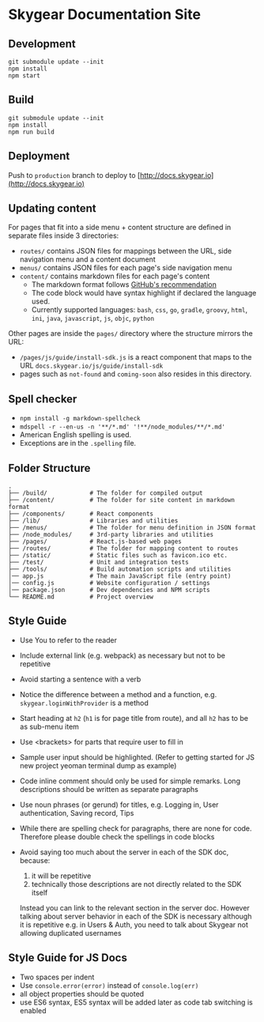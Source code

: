 # Skygear Documentation Site

## Development
```
git submodule update --init
npm install
npm start
```


## Build
```
git submodule update --init
npm install
npm run build
```


## Deployment
Push to `production` branch to deploy to [http://docs.skygear.io](http://docs.skygear.io)


## Updating content
For pages that fit into a side menu + content structure are defined in separate files inside 3 directories:

- `routes/` contains JSON files for mappings between the URL, side navigation menu and a content document
- `menus/` contains JSON files for each page's side navigation menu
- `content/` contains markdown files for each page's content
  - The markdown format follows [GitHub's recommendation](https://guides.github.com/features/mastering-markdown/)
  - The code block would have syntax highlight if declared the language used.
  - Currently supported languages:
    `bash`, `css`, `go`, `gradle`, `groovy`, `html`,
    `ini`, `java`, `javascript`, `js`, `objc`, `python`

Other pages are inside the `pages/` directory where the structure mirrors the URL:
- `/pages/js/guide/install-sdk.js` is a react component that maps to
the URL `docs.skygear.io/js/guide/install-sdk`
- pages such as `not-found` and `coming-soon` also resides in this directory.

## Spell checker

- `npm install -g markdown-spellcheck`
- `mdspell -r --en-us -n '**/*.md' '!**/node_modules/**/*.md'`
- American English spelling is used.
- Exceptions are in the `.spelling` file.


## Folder Structure
```
.
├── /build/            # The folder for compiled output
├── /content/          # The folder for site content in markdown format
├── /components/       # React components
├── /lib/              # Libraries and utilities
├── /menus/            # The folder for menu definition in JSON format
├── /node_modules/     # 3rd-party libraries and utilities
├── /pages/            # React.js-based web pages
├── /routes/           # The folder for mapping content to routes
├── /static/           # Static files such as favicon.ico etc.
├── /test/             # Unit and integration tests
├── /tools/            # Build automation scripts and utilities
│── app.js             # The main JavaScript file (entry point)
│── config.js          # Website configuration / settings
│── package.json       # Dev dependencies and NPM scripts
└── README.md          # Project overview
```

## Style Guide

- Use You to refer to the reader
- Include external link (e.g. webpack) as necessary but not to be repetitive
- Avoid starting a sentence with a verb
- Notice the difference between a method and a function, e.g. `skygear.loginWithProvider` is a method
- Start heading at `h2` (`h1` is for page title from route), and all `h2` has to be as sub-menu item
- Use &lt;brackets> for parts that require user to fill in
- Sample user input should be highlighted. (Refer to getting started for JS new project yeoman terminal dump as example)
- Code inline comment should only be used for simple remarks. Long descriptions should be written as separate paragraphs
- Use noun phrases (or gerund) for titles, e.g. Logging in, User authentication, Saving record, Tips
- While there are spelling check for paragraphs, there are none for code. Therefore please double check the spellings in code blocks
- Avoid saying too much about the server in each of the SDK doc, because:
  1. it will be repetitive
  2. technically those descriptions are not directly related to the SDK itself

  Instead you can link to the relevant section in the server doc.
  However talking about server behavior in each of the SDK is necessary although it is repetitive
  e.g. in Users & Auth, you need to talk about Skygear not allowing duplicated usernames

## Style Guide for JS Docs
- Two spaces per indent
- Use `console.error(error)` instead of `console.log(err)`
- all object properties should be quoted
- use ES6 syntax, ES5 syntax will be added later as code tab switching is enabled
